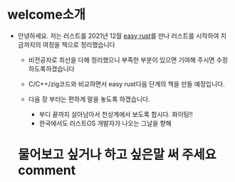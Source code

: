 # welcome소개

- 안녕하세요.  저는 러스트를 2021년 12월 [easy rust](https://youtube.com/playlist?list=PLfllocyHVgsSJf1zO6k6o3SX2mbZjAqYE&si=9FDPCNOctQZy9qXU)를 만나 러스트를 시작하여 지금까지의 여정을 책으로 정리했습니다
    -  비전공자로 최선을 다해 정리했으니 부족한 부분이 있으면 기여해 주시면 수정하도록하겠습니다
    -  C/C++/zig코드와 비교하면서 easy rust다음 단계의 책을 만들 예정입니다.

    - 다음 장 부터는 편하게 말을 놓도록 하겠습니다.  
      - 부디 끝까지 살아남아서 천상계에서 보도록 합시다.  화이팅!!
      - 한국에서도 러스트OS 개발자가 나오는 그날을 향해

    <h1 id="comment">물어보고 싶거나 하고 싶은말 써 주세요comment</h1>

    <script src="https://utteranc.es/client.js" repo="YoungHaKim7/blog_comments_bot" issue-term="url"
        theme="github-light" crossorigin="anonymous" async>
    </script>

